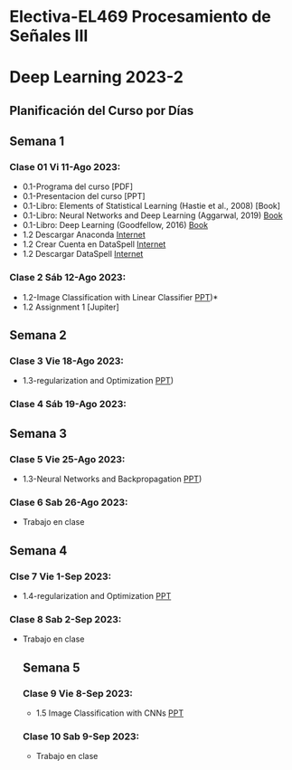 # Electiva-EL469 Procesamiento de Señales III
# Deep Learning 2023-2
## Planificación del Curso por Días

## Semana 1
### Clase 01 Vi 11-Ago 2023:
* 0.1-Programa del curso [PDF]
* 0.1-Presentacion del curso [PPT]
* 0.1-Libro: Elements of Statistical Learning (Hastie et al., 2008) [Book]
* 0.1-Libro: Neural Networks and Deep Learning (Aggarwal, 2019) [Book](https://github.com/joseramoniglesias/EL453_Ciencia_de_Datos_1/blob/main/Clases/Cap01_Introducci%C3%B3n/Presentaciones/2018_Book_NeuralNetworksAndDeepLearning.pdf)
* 0.1-Libro: Deep Learning (Goodfellow, 2016) [Book](https://github.com/joseramoniglesias/EL453_Ciencia_de_Datos_1/blob/main/Clases/Cap01_Introducci%C3%B3n/Presentaciones/deeplearningbook.pdf)
* 1.2 Descargar Anaconda [Internet](https://www.anaconda.com/)
* 1.2 Crear Cuenta en DataSpell [Internet](https://account.jetbrains.com/login)
* 1.2 Descargar DataSpell [Internet](https://www.jetbrains.com/es-es/dataspell/)

### Clase 2 Sáb 12-Ago 2023:
* 1.2-Image Classification with Linear Classifier [PPT](https://github.com/joseramoniglesias/EL469_DeepLearning/blob/main/Cap01_DeepLearning_Basic/Lecture/EL469_Lecture_2.pdf))*
* 1.2 Assignment 1 [Jupiter]

## Semana 2
### Clase 3 Vie 18-Ago 2023:
* 1.3-regularization and Optimization [PPT](https://github.com/joseramoniglesias/EL469_DeepLearning/blob/main/Cap01_DeepLearning_Basic/Lecture/EL469_lecture_3.pdf))

### Clase 4 Sáb 19-Ago 2023:

## Semana 3
### Clase 5 Vie 25-Ago 2023:
* 1.3-Neural Networks and Backpropagation [PPT](https://github.com/joseramoniglesias/EL469_DeepLearning/blob/main/Cap01_DeepLearning_Basic/Lecture/EL469_lecture_4.pdf))

### Clase 6 Sab 26-Ago 2023:
* Trabajo en clase

## Semana 4
### Clse 7 Vie 1-Sep 2023:
* 1.4-regularization and Optimization [PPT](https://github.com/joseramoniglesias/EL469_DeepLearning/blob/main/Cap01_DeepLearning_Basic/Lecture/EL469_lecture_4.pdf)

### Clase 8 Sab 2-Sep 2023:
* Trabajo en clase

  ## Semana 5
  ### Clase 9 Vie 8-Sep 2023:
  * 1.5 Image Classification with CNNs [PPT](https://github.com/joseramoniglesias/EL469_DeepLearning/blob/main/Cap01_DeepLearning_Basic/Lecture/EL469_lecture_5.pdf)
 
  ### Clase 10 Sab 9-Sep 2023:
  * Trabajo en clase  
